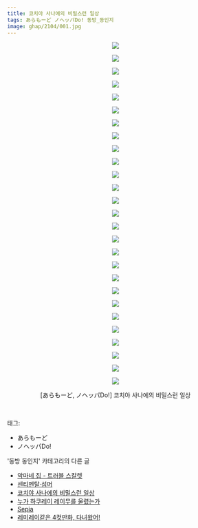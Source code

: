 ```yaml
---
title: 코치야 사나에의 비밀스런 일상
tags: あらもーど ノヘッパDo! 동방_동인지
image: ghap/2104/001.jpg
---
```

<div class="article">
<p style="text-align: center; clear: none; float: none;"><img src="{{ site.nasurl }}/ghap/2104/001.jpg"/></p>
<p style="text-align: center; clear: none; float: none;"><img src="{{ site.nasurl }}/ghap/2104/002.jpg"/></p>
<p style="text-align: center; clear: none; float: none;"><img src="{{ site.nasurl }}/ghap/2104/003.jpg"/></p>
<p style="text-align: center; clear: none; float: none;"><img src="{{ site.nasurl }}/ghap/2104/004.jpg"/></p>
<p style="text-align: center; clear: none; float: none;"><img src="{{ site.nasurl }}/ghap/2104/005.jpg"/></p>
<p style="text-align: center; clear: none; float: none;"><img src="{{ site.nasurl }}/ghap/2104/006.jpg"/></p>
<p style="text-align: center; clear: none; float: none;"><img src="{{ site.nasurl }}/ghap/2104/007.jpg"/></p>
<p style="text-align: center; clear: none; float: none;"><img src="{{ site.nasurl }}/ghap/2104/008.jpg"/></p>
<p style="text-align: center; clear: none; float: none;"><img src="{{ site.nasurl }}/ghap/2104/009.jpg"/></p>
<p style="text-align: center; clear: none; float: none;"><img src="{{ site.nasurl }}/ghap/2104/010.jpg"/></p>
<p style="text-align: center; clear: none; float: none;"><img src="{{ site.nasurl }}/ghap/2104/011.jpg"/></p>
<p style="text-align: center; clear: none; float: none;"><img src="{{ site.nasurl }}/ghap/2104/012.jpg"/></p>
<p style="text-align: center; clear: none; float: none;"><img src="{{ site.nasurl }}/ghap/2104/013.jpg"/></p>
<p style="text-align: center; clear: none; float: none;"><img src="{{ site.nasurl }}/ghap/2104/014.jpg"/></p>
<p style="text-align: center; clear: none; float: none;"><img src="{{ site.nasurl }}/ghap/2104/015.jpg"/></p>
<p style="text-align: center; clear: none; float: none;"><img src="{{ site.nasurl }}/ghap/2104/016.jpg"/></p>
<p style="text-align: center; clear: none; float: none;"><img src="{{ site.nasurl }}/ghap/2104/017.jpg"/></p>
<p style="text-align: center; clear: none; float: none;"><img src="{{ site.nasurl }}/ghap/2104/018.jpg"/></p>
<p style="text-align: center; clear: none; float: none;"><img src="{{ site.nasurl }}/ghap/2104/019.jpg"/></p>
<p style="text-align: center; clear: none; float: none;"><img src="{{ site.nasurl }}/ghap/2104/020.jpg"/></p>
<p style="text-align: center; clear: none; float: none;"><img src="{{ site.nasurl }}/ghap/2104/021.jpg"/></p>
<p style="text-align: center; clear: none; float: none;"><img src="{{ site.nasurl }}/ghap/2104/022.jpg"/></p>
<p style="text-align: center; clear: none; float: none;"><img src="{{ site.nasurl }}/ghap/2104/023.jpg"/></p>
<p style="text-align: center; clear: none; float: none;"><img src="{{ site.nasurl }}/ghap/2104/024.jpg"/></p>
<p style="text-align: center; clear: none; float: none;"><img src="{{ site.nasurl }}/ghap/2104/025.jpg"/></p>
<p style="text-align: center; clear: none; float: none;"><img src="{{ site.nasurl }}/ghap/2104/026.jpg"/></p>
<p style="text-align: center; clear: none; float: none;"><img src="{{ site.nasurl }}/ghap/2104/027.jpg"/></p>
<p style="text-align: center; clear: none; float: none;">[あらもーど, ノヘッパDo!] 코치야 사나에의 비밀스런 일상</p>
<p><br/></p>
</div><div class="tagTrail">
<p>태그: </p>
<ul>
<li>あらもーど</li>
<li>ノヘッパDo!</li>
</ul>
</div><div class="another">
<p>'동방 동인지' 카테고리의 다른 글</p>
<ul>
<li><a href="/2016-09-11-ghap_2106">악마네 집 - 트러블 스칼렛</a></li>
<li><a href="/2016-09-11-ghap_2105">센티멘탈·섬머</a></li>
<li><a href="/2016-09-11-ghap_2104">코치야 사나에의 비밀스런 일상</a></li>
<li><a href="/2016-09-11-ghap_2102">누가 하쿠레이 레이무를 울렸는가</a></li>
<li><a href="/2016-09-11-ghap_2100">Sepia</a></li>
<li><a href="/2016-09-11-ghap_2099">레미레이같은 4컷만화, 다녀왔어!</a></li>
</ul>
</div><div class="cb_module cb_fluid">
<div class="cb_wrt cb_profile">
</div><!-- commentList close -->
</div>